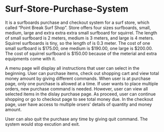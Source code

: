 # Surf-Store-Purchase-System
It is a surfboards purchase and checkout system for a surf store,
which called “Point Break Surf Shop”.
Store offers four sizes surfboards,
small, medium, large and extra extra extra small surfboard for squirrel.
The length of small surfboard is 2 meters,
medium is 3 meters, and large is 4 meters. 
Squirrel surfboards is tiny, so the length of is 0.3 meter.
The cost of one small surfboard is $175.00, one medium is $190.00, one large is $200.00.
The cost of squirrel surfboard is $150.00 because of the meterial and extra equipments come with it.

A menu page will display all instructions that user can select in the beginning.
User can purchase items, check out shopping cart and view total money amount by giving different commands.
When user is at purchase page, only one purchase is allowed at a time.
If user wants to place multiple orders, new purchase command is needed.
However, user can view all selected items in the dislay purchase page.
As proceed, user can continue shopping or go to checkout page to see total money due.
In the checkout page, user have access to multiple orsers' details of quantity and money amount.

User can also quit the purchase any time by giving quit command.
The system would stop excution and exit.
